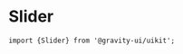 <!--GITHUB_BLOCK-->

# Slider

<!--/GITHUB_BLOCK-->

```tsx
import {Slider} from '@gravity-ui/uikit';
```
